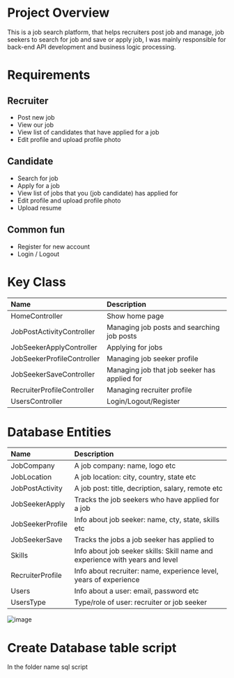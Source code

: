 # Project Overview
   This is a job search platform, that helps recruiters post job and manage, job seekers to search for job and save or apply job, I was mainly responsible for back-end API development and business logic processing.

# Requirements
  ## Recruiter
  * Post new job
  * View our job
  * View list of candidates that have applied for a job
  * Edit profile and upload profile photo
  ## Candidate
  * Search for job
  * Apply for a job
  * View list of jobs that you (job candidate) has applied for
  * Edit profile and upload profile photo
  * Upload resume  
  ## Common fun
  * Register for new account
  * Login / Logout

# Key Class
| Name  | Description |
| :--- | :--- |
| HomeController  | Show home page  |
| JobPostActivityController  | Managing job posts and searching job posts |
| JobSeekerApplyController  | Applying for jobs  |
| JobSeekerProfileController  | Managing job seeker profile  |
| JobSeekerSaveController  | Managing job that job seeker has applied for  |
| RecruiterProfileController  | Managing recruiter profile  |
| UsersController  | Login/Logout/Register  |

# Database Entities
| Name  | Description |
| :--- | :--- |
| JobCompany  | A job company: name, logo etc  |
| JobLocation  | A job location: city, country, state etc |
| JobPostActivity  | A job post: title, decription, salary, remote etc  |
| JobSeekerApply  | Tracks the job seekers who have applied for a job |
| JobSeekerProfile  | Info about job seeker: name, cty, state, skills etc  |
| JobSeekerSave  | Tracks the jobs a job seeker has applied to  |
| Skills  | Info about job seeker skills: Skill name and experience with years and level  |
| RecruiterProfile  | Info about recruiter: name, experience level, years of experience  |
| Users  | Info about a user: email, password etc  |
| UsersType  | Type/role of user: recruiter or job seeker  |

![image](https://github.com/user-attachments/assets/742114e5-8efe-4ad6-81be-535273a1cfd9)

# Create Database table script
In the folder name sql script
